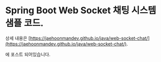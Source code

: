# Spring Boot Web Socket 채팅 시스템 샘플 코드.

상세 내용은 
[https://jaehoonmandev.github.io/java/web-socket-chat/](https://jaehoonmandev.github.io/java/web-socket-chat/).

에 포스트 되어있습니다.
